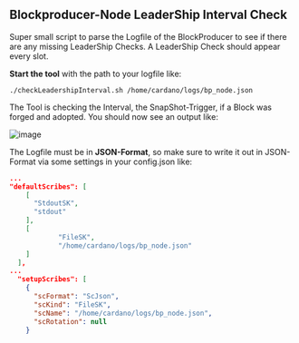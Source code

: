 ## Blockproducer-Node LeaderShip Interval Check

Super small script to parse the Logfile of the BlockProducer to see if there are any missing LeaderShip Checks. A LeaderShip Check should appear every slot.

**Start the tool** with the path to your logfile like:

``` console
./checkLeadershipInterval.sh /home/cardano/logs/bp_node.json
```

The Tool is checking the Interval, the SnapShot-Trigger, if a Block was forged and adopted. You should now see an output like:

![image](https://user-images.githubusercontent.com/47434720/147477380-06a0e511-9852-4cd3-8e58-026e4d7f08a9.png)

The Logfile must be in **JSON-Format**, so make sure to write it out in JSON-Format via some settings in your config.json like:

```json
...
"defaultScribes": [
    [
      "StdoutSK",
      "stdout"
    ],
    [
            "FileSK",
            "/home/cardano/logs/bp_node.json"
    ]
  ],
...
  "setupScribes": [
    {
      "scFormat": "ScJson",
      "scKind": "FileSK",
      "scName": "/home/cardano/logs/bp_node.json",
      "scRotation": null
    }
```
